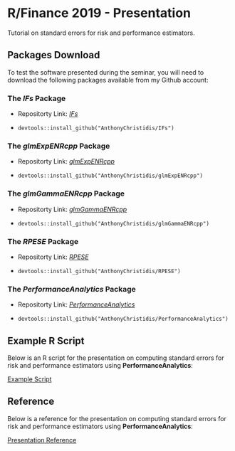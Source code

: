 # R/Finance 2019 - Presentation

Tutorial on standard errors for risk and performance estimators.

## Packages Download

To test the software presented during the seminar, you will need to download the following packages available from my Github account:

### The *IFs* Package

* Repositorty Link: [*IFs*](https://github.com/AnthonyChristidis/IFs)

* ```devtools::install_github("AnthonyChristidis/IFs")```

### The *glmExpENRcpp* Package

* Repositorty Link: [*glmExpENRcpp*](https://github.com/AnthonyChristidis/glmExpENRcpp)

* ```devtools::install_github("AnthonyChristidis/glmExpENRcpp")```

### The *glmGammaENRcpp* Package

* Repositorty Link: [*glmGammaENRcpp*](https://github.com/AnthonyChristidis/glmGammaENRcpp)

* ```devtools::install_github("AnthonyChristidis/glmGammaENRcpp")```

### The *RPESE* Package

* Repositorty Link: [*RPESE*](https://github.com/AnthonyChristidis/RPESE)

* ```devtools::install_github("AnthonyChristidis/RPESE")```

### The *PerformanceAnalytics* Package

* Repositorty Link: [*PerformanceAnalytics*](https://github.com/AnthonyChristidis/PerformanceAnalytics)

* ```devtools::install_github("AnthonyChristidis/PerformanceAnalytics")```

## Example R Script

Below is an R script for the presentation on computing standard errors for risk and performance estimators using **PerformanceAnalytics**:

[Example Script](https://drive.google.com/open?id=1Wk3YeVs5xS_Nr4rJIv9b-zsxdP55D6Vk)


## Reference

Below is a reference for the presentation on computing standard errors for risk and performance estimators using **PerformanceAnalytics**:

[Presentation Reference](https://drive.google.com/open?id=1-F7bNve9vyEIi6csrf0jkaai7GrWjOVl)
